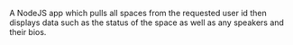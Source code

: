A NodeJS app which pulls all spaces from the requested user id then displays data such as the status of the space as well as any speakers and their bios.